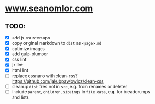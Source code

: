 # www.seanomlor.com

## TODO:
- [x] add js sourcemaps
- [x] copy original markdown to `dist` as `<page>.md`
- [x] optimize images
- [x] add gulp-plumber
- [x] css lint
- [x] js lint
- [x] html lint
- [ ] replace cssnano with clean-css?
      https://github.com/jakubpawlowicz/clean-css
- [ ] cleanup `dist` files not in `src`, e.g. from renames or deletes
- [ ] include `parent`, `children`, `siblings` in `file.data`, e.g. for breadcrumps and lists
